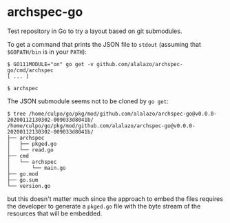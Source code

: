 # archspec-go
Test repository in Go to try a layout based on git submodules.

To get a command that prints the JSON file to `stdout` (assuming that `$GOPATH/bin` is in your `PATH`):
```console
$ GO111MODULE="on" go get -v github.com/alalazo/archspec-go/cmd/archspec
[ ... ]

$ archspec
```
The JSON submodule seems not to be cloned by `go get`:
```console
$ tree /home/culpo/go/pkg/mod/github.com/alalazo/archspec-go@v0.0.0-20200112130302-009033d8041b/
/home/culpo/go/pkg/mod/github.com/alalazo/archspec-go@v0.0.0-20200112130302-009033d8041b/
├── archspec
│   ├── pkged.go
│   └── read.go
├── cmd
│   └── archspec
│       └── main.go
├── go.mod
├── go.sum
└── version.go
```
but this doesn't matter much since the approach to embed the files requires the developer to generate a `pkged.go` 
file with the byte stream of the resources that will be embedded.
